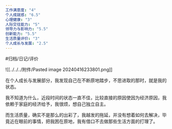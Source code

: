 ```yaml
---
工作满意度: "4"
个人成就感: "6.5"
心理健康: "3"
人际交往能力: "5"
领导力与影响力: "5.5"
创新能力: "5.5"
生活质量评价: "3"
个人成长与发展: "2.5"
---
```


#归档/日记/评价

![[../../../附件/Pasted image 20240416233801.png]]

在个人成长与发展部分，我发现自己在不断原地踏步，不思进取的那时，就是我的状态。

我不知道为什么，近段时间的状态一直不佳，比较直接的原因使因为经济原因，我依赖于家庭的经济给予，我很烦，想自己独立自主。

而生活质量，确实不是那么的出彩了，我越发的拖延，并没有想着如何去解决，毕竟近在眼前的事情，把我困在原地，我有借口不去做那些生活方面的打理了。
